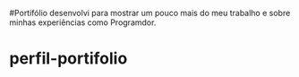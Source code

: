 #Portifólio
desenvolvi para mostrar um pouco mais do meu trabalho e sobre minhas experiências como Programdor.
# perfil-portifolio
